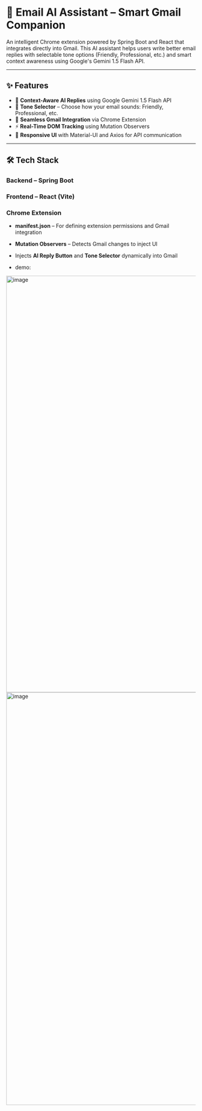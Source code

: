 # 📧 Email AI Assistant – Smart Gmail Companion

An intelligent Chrome extension powered by Spring Boot and React that integrates directly into Gmail. This AI assistant helps users write better email replies with selectable tone options (Friendly, Professional, etc.) and smart context awareness using Google's Gemini 1.5 Flash API.

---

## ✨ Features

- 🧠 **Context-Aware AI Replies** using Google Gemini 1.5 Flash API
- 💬 **Tone Selector** – Choose how your email sounds: Friendly, Professional, etc.
- 🧩 **Seamless Gmail Integration** via Chrome Extension
- ⚡ **Real-Time DOM Tracking** using Mutation Observers
- 🎨 **Responsive UI** with Material-UI and Axios for API communication

---

## 🛠️ Tech Stack

### Backend – Spring Boot
### Frontend – React (Vite)
### Chrome Extension
- **manifest.json** – For defining extension permissions and Gmail integration
- **Mutation Observers** – Detects Gmail changes to inject UI
- Injects **AI Reply Button** and **Tone Selector** dynamically into Gmail

- demo:
<img width="1105" alt="image" src="https://github.com/user-attachments/assets/f33ee7ea-6592-4a61-866d-925e373e5223" />

<img width="1095" alt="image" src="https://github.com/user-attachments/assets/c8cfc8f0-1e96-4054-9e25-1ed6234f11a2" />



